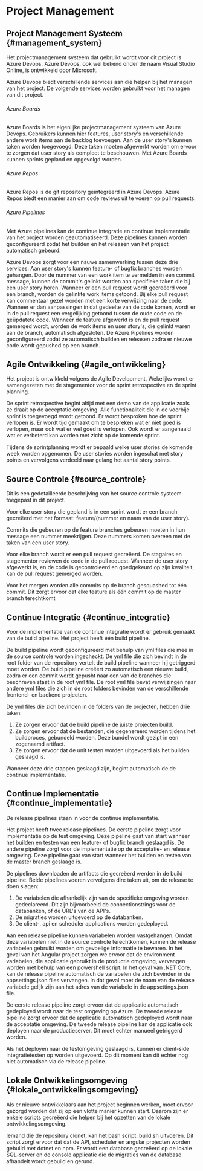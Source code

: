 # Project Management
## Project Management Systeem {#management_system}
Het projectmanagement systeem dat gebruikt wordt voor dit project is Azure Devops. Azure Devops, ook wel bekend onder de naam Visual Studio Online, is ontwikkeld door Microsoft.

Azure Devops biedt verschillende services aan die helpen bij het managen van het project.
De volgende services worden gebruikt voor het managen van dit project.

###### Azure Boards
Azure Boards is het eigenlijke projectmanagement systeem van Azure Devops. Gebruikers kunnen hier features, user story's en verschillende andere work items aan de backlog toevoegen.
Aan de user story's kunnen taken worden toegevoegd. Deze taken moeten afgewerkt worden om ervoor te zorgen dat user story als compleet te beschouwen.
Met Azure Boards kunnen sprints gepland en opgevolgd worden.

###### Azure Repos
Azure Repos is de git repository geïntegreerd in Azure Devops. Azure Repos biedt een manier aan om code reviews uit te voeren op pull requests.

###### Azure Pipelines
Met Azure pipelines kan de continue integratie en continue implementatie van het project worden geautomatiseerd.
Deze pipelines kunnen worden geconfigureerd zodat het builden en het releasen van het project automatisch gebeurd.

Azure Devops zorgt voor een nauwe samenwerking tussen deze drie services.
Aan user story's kunnen feature- of bugfix branches worden gehangen. Door de nummer van een work item te vermelden in een commit message, kunnen de commit's gelinkt worden aan specifieke taken die bij een user story horen.
Wanneer er een pull request wordt gecreëerd voor een branch, worden de gelinkte work items getoond.
Bij elke pull request kan commentaar gezet worden met een korte verwijzing naar de code. Wanneer er dan aanpassingen in dat gedeelte van de code komen, wordt er in de pull request een vergelijking getoond tussen de oude code en de geüpdatete code.
Wanneer de feature afgewerkt is en de pull request gemerged wordt, worden de work items en user story's, die gelinkt waren aan de branch, automatisch afgesloten.
De Azure Pipelines worden geconfigureerd zodat ze automatisch builden en releasen zodra er nieuwe code wordt gepushed op een branch.

## Agile Ontwikkeling {#agile_ontwikkeling}
Het project is ontwikkeld volgens de Agile Development. Wekelijks wordt er samengezeten met de stagementor voor de sprint retrospective en de sprint planning.

De sprint retrospective begint altijd met een demo van de applicatie zoals ze draait op de acceptatie omgeving. Alle functionaliteit die in de voorbije sprint is toegevoegd wordt getoond.
Er wordt besproken hoe de sprint verlopen is. Er wordt tijd gemaakt om te bespreken wat er niet goed is verlopen, maar ook wat er wel goed is verlopen. Ook wordt er aangehaald wat er verbeterd kan worden met zicht op de komende sprint.

Tijdens de sprintplanning wordt er bepaald welke user stories de komende week worden opgenomen. De user stories worden ingeschat met story points en vervolgens verdeeld naar gelang het aantal story points.

## Source Controle {#source_controle}
Dit is een gedetailleerde beschrijving van het source controle systeem toegepast in dit project.

Voor elke user story die gepland is in een sprint wordt er een branch gecreëerd met het formaat: feature/(nummer en naam van de user story).

Commits die gebeuren op de feature branches gebeuren moeten in hun message een nummer meekrijgen. Deze nummers komen overeen met de taken van een user story.

Voor elke branch wordt er een pull request gecreëerd. De stagaires en stagementor reviewen de code in de pull request. Wanneer de user story afgewerkt is, en de code is gecontroleerd en goedgekeurd op zijn kwaliteit, kan de pull request gemerged worden.

Voor het mergen worden alle commits op de branch gesquashed tot één commit.
Dit zorgt ervoor dat elke feature als één commit op de master branch terechtkomt

## Continue Integratie {#continue_integratie}
Voor de implementatie van de continue integratie wordt er gebruik gemaakt van de build pipeline. Het project heeft één build pipeline.

De build pipeline wordt geconfigureerd met behulp van yml files die mee in de source controle worden ingecheckt. De yml file die zich bevindt in de root folder van de repository vertelt de build pipeline wanneer hij getriggerd moet worden. De build pipeline creëert zo automatisch een nieuwe build, zodra er een commit wordt gepusht naar een van de branches die beschreven staat in de root yml file.
De root yml file bevat verwijzingen naar andere yml files die zich in de root folders bevinden van de verschillende frontend- en backend projecten.

De yml files die zich bevinden in de folders van de projecten, hebben drie taken:
1. Ze zorgen ervoor dat de build pipeline de juiste projecten build.
2. Ze zorgen ervoor dat de bestanden, die gegenereerd worden tijdens het buildproces, gebundeld worden. Deze bundel wordt gezipt in een zogenaamd artifact.
3. Ze zorgen ervoor dat de unit testen worden uitgevoerd als het builden geslaagd is.

Wanneer deze drie stappen geslaagd zijn, begint automatisch de de continue implementatie.

## Continue Implementatie {#continue_implementatie}
De release pipelines staan in voor de continue implementatie.

Het project heeft twee release pipelines. De eerste pipeline zorgt voor implementatie op de test omgeving. Deze pipeline gaat van start wanneer het builden en testen van een feature- of bugfix branch geslaagd is. De andere pipeline zorgt voor de implementatie op de acceptatie- en release omgeving. Deze pipeline gaat van start wanneer het builden en testen van de master branch geslaagd is.

De pipelines downloaden de artifacts die gecreëerd werden in de build pipeline.
Beide pipelines voeren vervolgens dire taken uit, om de release te doen slagen:
1. De variabelen die afhankelijk zijn van de specifieke omgeving worden gedeclareerd. Dit zijn bijvoorbeeld de connectionstrings voor de databanken, of de URL's van de API's.
2. De migraties worden uitgevoerd op de databanken.
3. De client-, api en scheduler applications worden gedeployed.

Aan een release pipeline kunnen variabelen worden vastgehangen. Omdat deze variabelen niet in de source controle terechtkomen, kunnen de release variabelen gebruikt worden om gevoelige informatie te bewaren.
In het geval van het Angular project zorgen we ervoor dat de environment variabelen, die applicatie gebruikt in de productie omgeving, vervangen worden met behulp van een powershell script.
In het geval van .NET Core, kan de release pipeline automatisch de variabelen die zich bevinden in de appsettings.json files vervangen. In dat geval moet de naam van de release variabele gelijk zijn aan het adres van de variabele in de appsettings.json file.

De eerste release pipeline zorgt ervoor dat de applicatie automatisch gedeployed wordt naar de test omgeving op Azure.
De tweede release pipeline zorgt ervoor dat de applicatie automatisch gedeployed wordt naar de acceptatie omgeving. De tweede release pipeline kan de applicatie ook deployen naar de productieserver. Dit moet echter manueel getriggerd worden.

Als het deployen naar de testomgeving geslaagd is, kunnen er client-side integratietesten op worden uitgevoerd. Op dit moment kan dit echter nog niet automatisch via de release pipeline.

## Lokale Ontwikkelingsomgeving {#lokale_ontwikkelingsomgeving}
Als er nieuwe ontwikkelaars aan het project beginnen werken, moet ervoor gezorgd worden dat zij op een vlotte manier kunnen start.
Daarom zijn er enkele scripts gecreëerd die helpen bij het opzetten van de lokale ontwikkelingsomgeving.

Iemand die de repository clonet, kan het bash script: build.sh uitvoeren. Dit script zorgt ervoor dat dat de API, scheduler en angular projecten worden gebuild met dotnet en npm. Er wordt een database gecreëerd op de lokale SQL-server en de console applicatie die de migraties van de database afhandelt wordt gebuild en gerund.
